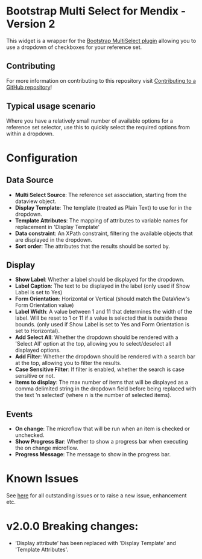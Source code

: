 # Bootstrap Multi Select for Mendix - Version 2

This widget is a wrapper for the [Bootstrap MultiSelect plugin](https://github.com/davidstutz/bootstrap-multiselect)  allowing you to use a dropdown of checkboxes for your reference set.

## Contributing

For more information on contributing to this repository visit [Contributing to a GitHub repository](https://world.mendix.com/display/howto50/Contributing+to+a+GitHub+repository)!

## Typical usage scenario

Where you have a relatively small number of available options for a reference set selector, use this to quickly select the required options from within a dropdown.
 
# Configuration

## Data Source
- **Multi Select Source**: The reference set association, starting from the dataview object.
- **Display Template**: The template (treated as Plain Text) to use for in the dropdown. 
- **Template Attributes**: The mapping of attributes to variable names for replacement in 'Display Template'
- **Data constraint**: An XPath constraint, filtering the available objects that are displayed in the dropdown.
- **Sort order**: The attributes that the results should be sorted by.

## Display
- **Show Label**: Whether a label should be displayed for the dropdown.
- **Label Caption**: The text to be displayed in the label (only used if Show Label is set to Yes)
- **Form Orientation**: Horizontal or Vertical (should match the DataView's Form Orientation value)
- **Label Width**: A value between 1 and 11 that determines the width of the label. Will be reset to 1 or 11 if a value is selected that is outside these bounds. (only used if Show Label is set to Yes and Form Orientation is set to Horizontal).
- **Add Select All**: Whether the dropdown should be rendered with a 'Select All' option at the top, allowing you to select/deselect all displayed options.
- **Add Filter**: Whether the dropdown should be rendered with a search bar at the top, allowing you to filter the results.
- **Case Sensitive Filter**: If filter is enabled, whether the search is case sensitive or not.
- **Items to display**: The max number of items that will be displayed as a comma delimited string in the dropdown field before being replaced with the text 'n selected' (where n is the number of selected items).

## Events
- **On change**: The microflow that will be run when an item is checked or unchecked.
- **Show Progress Bar**: Whether to show a progress bar when executing the on change microflow.
- **Progress Message**: The message to show in the progress bar.


# Known Issues

See [here](https://github.com/AuraQ/BootstrapMultiSelectForMendix/issues) for all outstanding issues or to raise a new issue, enhancement etc.

# v2.0.0 Breaking changes:
- ‘Display attribute’ has been replaced with 'Display Template' and 'Template Attributes'.
